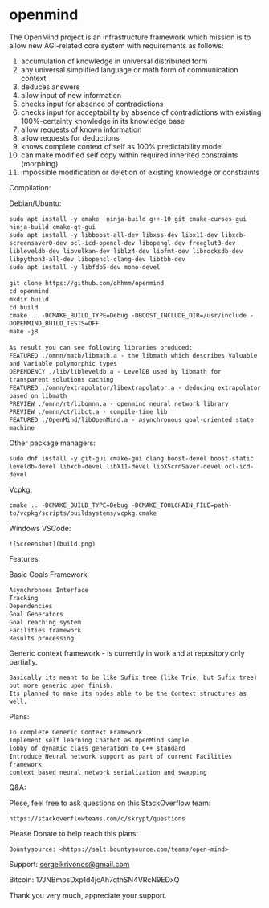 # openmind

The OpenMind project is an infrastructure framework which mission is to allow new AGI-related core system with requirements as follows:

1. accumulation of knowledge in universal distributed form
1. any universal simplified language or math form of communication context
1. deduces answers
1. allow input of new information
1. checks input for absence of contradictions
1. checks input for acceptability by absence of contradictions with existing 100%-certainty knowledge in its knowledge base
1. allow requests of known information
1. allow requests for deductions
1. knows complete context of self as 100% predictability model
1. can make modified self copy within required inherited constraints (morphing)
1. impossible modification or deletion of existing knowledge or constraints 

Compilation:

  Debian/Ubuntu:

    sudo apt install -y cmake  ninja-build g++-10 git cmake-curses-gui ninja-build cmake-qt-gui 
    sudo apt install -y libboost-all-dev libxss-dev libx11-dev libxcb-screensaver0-dev ocl-icd-opencl-dev libopengl-dev freeglut3-dev libleveldb-dev libvulkan-dev liblz4-dev libfmt-dev librocksdb-dev libpython3-all-dev libopencl-clang-dev libtbb-dev
    sudo apt install -y libfdb5-dev mono-devel 
    
    git clone https://github.com/ohhmm/openmind
    cd openmind
    mkdir build
    cd build
    cmake .. -DCMAKE_BUILD_TYPE=Debug -DBOOST_INCLUDE_DIR=/usr/include -DOPENMIND_BUILD_TESTS=OFF
    make -j8

    As result you can see following libraries produced:
    FEATURED ./omnn/math/libmath.a - the libmath which describes Valuable and Variable polymorphic types
    DEPENDENCY ./lib/libleveldb.a - LevelDB used by libmath for transparent solutions caching
    FEATURED ./omnn/extrapolator/libextrapolator.a - deducing extrapolator based on libmath
    PREVIEW ./omnn/rt/libomnn.a - openmind neural network library
    PREVIEW ./omnn/ct/libct.a - compile-time lib
    FEATURED ./OpenMind/libOpenMind.a - asynchronous goal-oriented state machine

  Other package managers:

    sudo dnf install -y git-gui cmake-gui clang boost-devel boost-static leveldb-devel libxcb-devel libX11-devel libXScrnSaver-devel ocl-icd-devel

  Vcpkg:

    cmake .. -DCMAKE_BUILD_TYPE=Debug -DCMAKE_TOOLCHAIN_FILE=path-to/vcpkg/scripts/buildsystems/vcpkg.cmake

  Windows VSCode:

    ![Screenshot](build.png)

Features:

  Basic Goals Framework 
  
    Asynchronous Interface
    Tracking
    Dependencies
    Goal Generators
    Goal reaching system
    Facilities framework
    Results processing
    
  Generic context framework - is currently in work and at repository only partially.
  
    Basically its meant to be like Sufix tree (like Trie, but Sufix tree) but more generic upon finish.
    Its planned to make its nodes able to be the Context structures as well.

Plans:

    To complete Generic Context Framework
    Implement self learning Chatbot as OpenMind sample
    lobby of dynamic class generation to C++ standard
    Introduce Neural network support as part of current Facilities framework
    context based neural network serialization and swapping
  
Q&A:

  Plese, feel free to ask questions on this StackOverflow team: 

    https://stackoverflowteams.com/c/skrypt/questions

  
Please Donate to help reach this plans:

    Bountysource: <https://salt.bountysource.com/teams/open-mind>

Support: sergeikrivonos@gmail.com

Bitcoin: 17JNBmpsDxp1d4jcAh7qthSN4VRcN9EDxQ

Thank you very much, appreciate your support.

